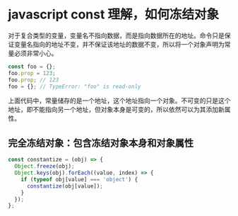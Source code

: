 # javascript const 理解，如何冻结对象

对于复合类型的变量，变量名不指向数据，而是指向数据所在的地址。命令只是保证变量名指向的地址不变，并不保证该地址的数据不变，所以将一个对象声明为常量必须非常小心。

```javascript
const foo = {};
foo.prop = 123;
foo.prop; // 123
foo = {}; // TypeError: "foo" is read-only
```

上面代码中，常量储存的是一个地址，这个地址指向一个对象。不可变的只是这个地址，即不能指向另一个地址，但对象本身是可变的，所以依然可以为其添加新属性。

## 完全冻结对象：包含冻结对象本身和对象属性

```javascript
const constantize = (obj) => {
  Object.freeze(obj);
  Object.keys(obj).forEach((value, index) => {
    if (typeof obj[value] === 'object') {
      constantize(obj[value]);
    }
  });
};
```

